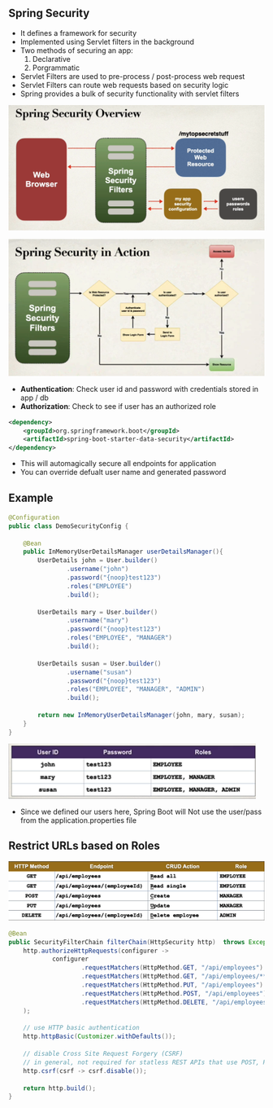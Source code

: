 ## Spring Security
* It defines a framework for security
* Implemented using Servlet filters in the background
* Two methods of securing an app:
    1. Declarative
    1. Porgrammatic
* Servlet Filters are used to pre-process / post-process web request
* Servlet Filters can route web requests based on security logic
* Spring provides a bulk of security functionality with servlet filters

![security-overview](security-overview.png)

![alt text](security-in-action.png)

* **Authentication**: Check user id and password with credentials stored in app / db
* **Authorization**: Check to see if user has an authorized role

```Xml
<dependency>
    <groupId>org.springframework.boot</groupId>
    <artifactId>spring-boot-starter-data-security</artifactId>
</dependency>
```
* This will automagically secure all endpoints for application
* You can override defualt user name and generated password

## Example
```Java
@Configuration
public class DemoSecurityConfig {

    @Bean
    public InMemoryUserDetailsManager userDetailsManager(){
        UserDetails john = User.builder()
                .username("john")
                .password("{noop}test123")
                .roles("EMPLOYEE")
                .build();

        UserDetails mary = User.builder()
                .username("mary")
                .password("{noop}test123")
                .roles("EMPLOYEE", "MANAGER")
                .build();

        UserDetails susan = User.builder()
                .username("susan")
                .password("{noop}test123")
                .roles("EMPLOYEE", "MANAGER", "ADMIN")
                .build();

        return new InMemoryUserDetailsManager(john, mary, susan);
    }
}
```
![users](users.png)

* Since we defined our users here, Spring Boot will Not use the user/pass from the application.properties file

## Restrict URLs based on Roles

![roles](roles.png)

```Java
@Bean
public SecurityFilterChain filterChain(HttpSecurity http)  throws Exception{
    http.authorizeHttpRequests(configurer ->
            configurer
                    .requestMatchers(HttpMethod.GET, "/api/employees").hasRole("EMPLOYEE")
                    .requestMatchers(HttpMethod.GET, "/api/employees/**").hasRole("EMPLOYEE")
                    .requestMatchers(HttpMethod.PUT, "/api/employees").hasRole("MANAGER")
                    .requestMatchers(HttpMethod.POST, "/api/employees").hasRole("MANAGER")
                    .requestMatchers(HttpMethod.DELETE, "/api/employees/**").hasRole("ADMIN")
    );

    // use HTTP basic authentication
    http.httpBasic(Customizer.withDefaults());

    // disable Cross Site Request Forgery (CSRF)
    // in general, not required for statless REST APIs that use POST, PUT, DELETE and/or PATCH
    http.csrf(csrf -> csrf.disable());
    
    return http.build();
}
```